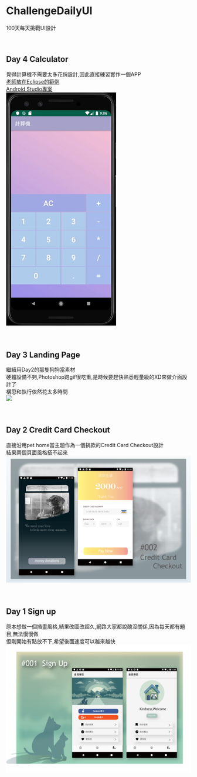 # ChallengeDailyUI
100天每天挑戰UI設計<br /><br /><br />
## Day 4  Calculator

覺得計算機不需要太多花俏設計,因此直接練習實作一個APP<br />
[老師放在Eclipse的範例](https://github.com/tzutzu858/ChallengeDailyUI/blob/master/04_Calculator/Calculator.java)
<br />
[Android Studio專案](https://github.com/tzutzu858/ChallengeDailyUI/tree/master/04_Calculator/day4Calculator)
<br />
<img src="https://github.com/tzutzu858/ChallengeDailyUI/blob/master/04_Calculator/Calculator.gif" width="300" >
<br /><br /><br />
## Day 3  Landing Page

繼續用Day2的那隻狗狗當素材<br />
硬體設備不夠,Photoshop跑gif很吃重,是時候要趕快熟悉輕量級的XD來做介面設計了<br />
構思和執行依然花太多時間<br />
<img src="https://github.com/tzutzu858/ChallengeDailyUI/blob/master/03_Landing%20page/003.gif" width="600" >
<br /><br /><br />
## Day 2  Credit Card Checkout

直接沿用pet home當主題作為一個捐款的Credit Card Checkout設計<br />
結果兩個頁面風格搭不起來<br />
<img src="https://github.com/tzutzu858/ChallengeDailyUI/blob/master/02_Credit%20Card%20Checkout/002_checkout.png" width="800" >
<br /><br /><br />
## Day 1  Sign up

原本想做一個插畫風格,結果改圖改超久,網路大家都說醜沒關係,因為每天都有題目,無法慢慢做<br />
但剛開始有點放不下,希望後面速度可以越來越快<br />
<img src="https://github.com/tzutzu858/ChallengeDailyUI/blob/master/01_signup/001_sign%20up.png" width="800" >

